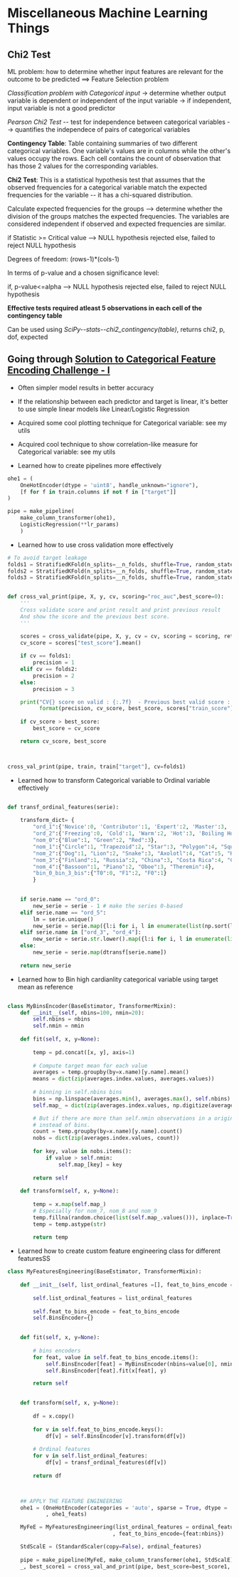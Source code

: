 # Miscellaneous Machine Learning Things

## Chi2 Test

ML problem: how to determine whether input features are relevant for the outcome to be predicted ==> Feature Selection problem

*Classification problem with Categorical input* -> determine whether output variable is dependent or independent of the input variable -> if independent, input variable is not a good predictor

*Pearson Chi2 Test* -- test for independence between categorical variables --> quantifies the independece of pairs of categorical variables

**Contingency Table**: Table containing summaries of two different categorical variables. One variable's values are in columns while the other's values occupy the rows. Each cell contains the count of observation that has those 2 values for the corresponding variables.

**Chi2 Test**: This is a statistical hypothesis test that assumes that the observed frequencies for a categorical variable match the expected frequencies for the variable -- it has a chi-squared distribution.

Calculate expected frequencies for the groups --> determine whether the division of the groups matches the expected frequencies. The variables are considered independent if observed and expected frequencies are similar.

if Statistic >= Critical value --> NULL hypothesis rejected
else, failed to reject NULL hypothesis

Degrees of freedom: (rows-1)*(cols-1)

In terms of p-value and a chosen significance level:

if, p-value<=alpha --> NULL hypothesis rejected
else, failed to reject NULL hypothesis

**Effective tests required atleast 5 observations in each cell of the contingency table**

Can be used using *SciPy--stats--chi2_contingency(table)*, returns chi2, p, dof, expected


## Going through [Solution to Categorical Feature Encoding Challenge - I](https://www.kaggle.com/adaubas/2nd-place-solution-categorical-fe-callenge#First-logistic-ridge-with-some-one-hot-encoders-only)

- Often simpler model results in better accuracy
- If the relationship between each predictor and target is linear, it's better to use simple linear models like Linear/Logistic Regression
- Acquired some cool plotting technique for Categorical variable: see my utils
- Acquired cool technique to show correlation-like measure for Categorical variable: see my utils
  
- Learned how to create pipelines more effectively
```python
ohe1 = (
    OneHotEncoder(dtype = 'uint8', handle_unknown="ignore"),
    [f for f in train.columns if not f in ["target"]]
)

pipe = make_pipeline(
    make_column_transformer(ohe1), 
    LogisticRegression(**lr_params)
    )
```

- Learned how to use cross validation more effectively
```python
# To avoid target leakage
folds1 = StratifiedKFold(n_splits=__n_folds, shuffle=True, random_state=__seed)
folds2 = StratifiedKFold(n_splits=__n_folds, shuffle=True, random_state=__seed+2)
folds3 = StratifiedKFold(n_splits=__n_folds, shuffle=True, random_state=__seed+4)


def cross_val_print(pipe, X, y, cv, scoring="roc_auc",best_score=0):
    ''' 
    Cross validate score and print result and print previous result
    And show the score and the previous best score.
    '''

    scores = cross_validate(pipe, X, y, cv = cv, scoring = scoring, return_train_score = True)
    cv_score = scores["test_score"].mean()
    
    if cv == folds1:
        precision = 1
    elif cv == folds2: 
        precision = 2
    else: 
        precision = 3

    print("CV{} score on valid : {:.7f}  - Previous best valid score : {:.7f} - Train mean score : {:6f}".\
          format(precision, cv_score, best_score, scores["train_score"].mean()))
    
    if cv_score > best_score:
        best_score = cv_score

    return cv_score, best_score



cross_val_print(pipe, train, train["target"], cv=folds1)

```



- Learned how to transform Categorical variable to Ordinal variable effectively

```python

def transf_ordinal_features(serie):
    
    transform_dict= {
        "ord_1":{'Novice':0, 'Contributor':1, 'Expert':2, 'Master':3, 'Grandmaster':4},
        "ord_2":{'Freezing':0, 'Cold':1, 'Warm':2, 'Hot':3, 'Boiling Hot':4, 'Lava Hot':5},
        "nom_0":{"Blue":1, "Green":2, "Red":3},
        "nom_1":{"Circle":1, "Trapezoid":2, "Star":3, "Polygon":4, "Square":5, "Triangle":6},
        "nom_2":{"Dog":1, "Lion":2, "Snake":3, "Axolotl":4, "Cat":5, "Hamster":6},
        "nom_3":{"Finland":1, "Russia":2, "China":3, "Costa Rica":4, "Canada":5, "India":6},
        "nom_4":{"Bassoon":1, "Piano":2, "Oboe":3, "Theremin":4},
        "bin_0_bin_3_bis":{"T0":0, "F1":2, "F0":1}
        }

    
    if serie.name == "ord_0":
        new_serie = serie - 1 # make the series 0-based
    elif serie.name == "ord_5":
        lm = serie.unique()
        new_serie = serie.map({l:i for i, l in enumerate(list(np.sort(lm))})
    elif serie.name in ["ord_3", "ord_4"]:
        new_serie = serie.str.lower().map({l:i for i, l in enumerate(list(ascii_lowercase))})
    else:
        new_serie = serie.map(dtransf[serie.name])
        
    return new_serie
```


- Learned how to Bin high cardianlity categorical variable using target mean as reference

```python

class MyBinsEncoder(BaseEstimator, TransformerMixin):
    def __init__(self, nbins=100, nmin=20):
        self.nbins = nbins
        self.nmin = nmin
        
    def fit(self, x, y=None):
        
        temp = pd.concat([x, y], axis=1)
        
        # Compute target mean for each value
        averages = temp.groupby(by=x.name)[y.name].mean()
        means = dict(zip(averages.index.values, averages.values))
        
        # binning in self.nbins bins
        bins = np.linspace(averages.min(), averages.max(), self.nbins)
        self.map_ = dict(zip(averages.index.values, np.digitize(averages.values, bins=bins)))

        # But if there are more than self.nmin observations in a original value, keep the original value
        # instead of bins.
        count = temp.groupby(by=x.name)[y.name].count()
        nobs = dict(zip(averages.index.values, count))
        
        for key, value in nobs.items():
            if value > self.nmin:
                self.map_[key] = key
        
        return self
    
    def transform(self, x, y=None):
        
        temp = x.map(self.map_)
        # Especially for nom_7, nom_8 and nom_9
        temp.fillna(random.choice(list(self.map_.values())), inplace=True)
        temp = temp.astype(str)
        
        return temp
```


- Learned how to create custom feature engineering class for different featuresSS

```python
class MyFeaturesEngineering(BaseEstimator, TransformerMixin):
    
    def __init__(self, list_ordinal_features =[], feat_to_bins_encode = {}):
        
        self.list_ordinal_features = list_ordinal_features
        
        self.feat_to_bins_encode = feat_to_bins_encode
        self.BinsEncoder={}
        

    def fit(self, x, y=None):
        
        # bins encoders
        for feat, value in self.feat_to_bins_encode.items():
            self.BinsEncoder[feat] = MyBinsEncoder(nbins=value[0], nmin=value[1])
            self.BinsEncoder[feat].fit(x[feat], y)

        return self
    

    def transform(self, x, y=None):
        
        df = x.copy()
        
        for v in self.feat_to_bins_encode.keys():
            df[v] = self.BinsEncoder[v].transform(df[v])
            
        # Ordinal features
        for v in self.list_ordinal_features:
            df[v] = transf_ordinal_features(df[v])
        
        return df



    ## APPLY THE FEATURE ENGINEERING
    ohe1 = (OneHotEncoder(categories = 'auto', sparse = True, dtype = 'uint8', handle_unknown="ignore")
            , ohe1_feats)

    MyFeE = MyFeaturesEngineering(list_ordinal_features = ordinal_features
                                 , feat_to_bins_encode={feat:nbins})

    StdScalE = (StandardScaler(copy=False), ordinal_features)
    
    pipe = make_pipeline(MyFeE, make_column_transformer(ohe1, StdScalE), LogisticRegression(**lr_params))
    _, best_score1 = cross_val_and_print(pipe, best_score=best_score1, comment1=feat, comment2=nbins)
```